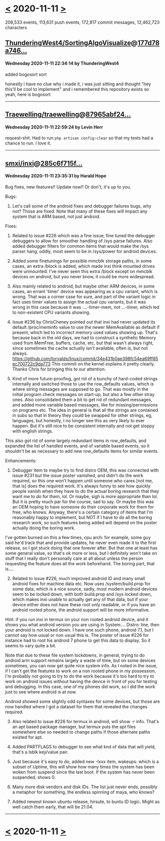 # [<](2020-11-10.md) 2020-11-11 [>](2020-11-12.md)

208,533 events, 113,631 push events, 172,817 commit messages, 12,462,723 characters


## [ThunderingWest4/SortingAlgoVisualize](https://github.com/ThunderingWest4/SortingAlgoVisualize)@[177d78a746...](https://github.com/ThunderingWest4/SortingAlgoVisualize/commit/177d78a746facc68e722f7251ca4bca8142ab6d8)
#### Wednesday 2020-11-11 22:34:14 by ThunderingWest4

added bogosort sort

honestly i have no clue why i made it, i was just sitting and thought "hey this'll be cool to implement" and i remembered this repository exists so yeah, here is bogosort

---
## [Traewelling/traewelling](https://github.com/Traewelling/traewelling)@[87965abf24...](https://github.com/Traewelling/traewelling/commit/87965abf2437a728b6c773a40845d234d6bac4f3)
#### Wednesday 2020-11-11 22:59:24 by Levin Herr

request-shit. Had to run `php artisan config:clear` so that my tests had a chance to run. I love it.

---
## [smxi/inxi](https://github.com/smxi/inxi)@[285c6f715f...](https://github.com/smxi/inxi/commit/285c6f715f9f1721cecb0cdb50a880ba0896fdea)
#### Wednesday 2020-11-11 23:35:31 by Harald Hope

Bug fixes, new features!! Update now!! Or don't, it's up to you.

Bugs:
1. Let's call some of the android fixes and debugger failures bugs, why not?
Those are fixed. Note that many of these fixes will impact any system that is
ARM based, not just android.

Fixes:
1. Related to issue #226 which was a fine issue, fine tuned the debugger debuggers
to allow for smoother handling of /sys parse failures. Also added debugger filters
for common items that would make the /sys parser hang, oddly, most seem to be in
/sys/power for android devices.

2. Added some finetunings for possible mmcblk storage paths, in some cases, an
extra /block is added, which made inxi think mounted drives were unmounted. I've
never seen this extra /block except on mmcblk devices on android, but you never
know, it could be more widespread.

3. Also mainly related to android, but maybe other ARM devices, in some cases,
an errant 'timer' device was appearing as a cpu variant, which is wrong. That was
a corner case for sure, and part of the variant logic in fact uses timer values
to assign the actual cpu variants, but it was wrong in this case because it was
....-timer-mem, not ...-timer, which led to non-existent CPU variants showing.

4. Issue #236 by ChrisCheney pointed out that inxi had never updated its default
/proc/meminfo value to use the newer MemAvailable as default if present, which led
to incorrect memory used values showing up. That's because back in the old days,
we had to construct a synthetic Memory used from MemFree, buffers, cache, etc, but that
wasn't always right, since sometimes the cache actually isn't available, often is,
but not always.
https://github.com/torvalds/linux/commit/34e431b0ae398fc54ea69ff85ec700722c9da773
This commit on the kernel explains it pretty clearly.
Thanks Chris for bringing this to our attention.

5. Kind of more future-proofing, got rid of a bunchy of hard-coded strings internally
and switched those to use the row_defaults values, which is where string messages
are supposed to go. That was mostly in the initial program check messages on start-up,
but also a few other stray ones. Also consolidated them a bit to get rid of redundant
messages, and added more variable based messages, like for missing/permissions on
programs etc. The idea in general is that all the strings are contained in subs so
that in theory they could be swapped for other strings, eg, languages, but honestly,
I no longer see this as very likely to ever happen. But it's still nice to be
consistent internally and not get sloppy with english strings.

This also got rid of some largely redundant items in row_defaults, and expanded the
list of handled events, and of variable based events, so it shouldn't be as necessary
to add new row_defaults items for similar events.

Enhancements:
1. Debugger item to maybe try to find distro OEM, this was connected with issue #231
but the issue poster vanished, and didn't do the work required, so this one won't
happen until someone who cares [not me, that is] does the required work.
It's always funny to see how quickly people vanish when they have to do the actual
boring research that they want me to do for them, lol. Or maybe, sigh is more
appropriate than lol. But it is pretty much par for the course, sad to say.
Or maybe this was an OEM hoping to have someone do their corporate work for them
for free, who knows. Anyway, there's a certain category of items that I'm reasonably
happy to implement, but NOT if I have to do all the boring research work, so such
features being added will depend on the poster actually doing the boring work.

I've gotten burned on this a few times, cpu arch: for example, some guy said he'd
track that and provide updates, he never even made it to the first release, so I got
stuck doing that one forever after. But that one at least has some general value, so
that's ok more or less, but I definitely won't take on stuff that I really don't
personally care at all about unless the person requesting the feature does all the work
beforehand. The boring part, that is....

2. Related to issue #226, much improved android ID and many small android fixes for
machine data etc. Now uses /system/build.prop for some data, which is a nice source,
sadly, most modern android devices seem to be locked down, with both build.prop and
/sys locked down, which makes inxi unable to actually get any of that data, but if
your device either does not have these root only readable, or if you have an android
rooted phone, the android support will be more informative.

Hint: if you run inxi in termux on your non rooted android device, and it shows
you what android version you are using in System:... Distro: line, then your android
is not locked down. I have one such phone, android 7.1, but I cannot say how usual
or non usual this is. The poster of issue #226 for instance had to root his android
7 phone to get this data to display. So it seems to vary quite a bit.

Note that due to these file system lockdowns, in general, trying to do android arm
support remains largely a waste of time, but on some devices sometimes, you can now
get quite nice system info. As I noted in the issue, if I can't get the features to
work on a non rooted phone in my possession, I'm probably not going to try to do the
work because it's too hard to try to work on android issues without having the device
in front of you for testing and debugging. In this case, one of my phones did work, so
I did the work just to see where android is at now.

Android showed some slightly odd syntaxes for some devices, but those are now handled
where I got a dataset for them that revealed the changes required.

3. Also related to issue #226 for termux in android, will show -r info.
That's an apt based package manager, but termux puts the apt files somewhere else so
needed to change paths if those alternate paths existed for apt.

4. Added PARTFLAGS to debugger to see what knd of data that will yield, that's
a lsblk key/value pair.

5. Just because it's easy to do, added new -Ixxx item, wakeups: which is a
subset of Uptime, this will show how many times the system has been woken from
suspend since the last boot. If the system has never been suspended, shows 0.

6. Many more disk vendors and disk IDs. The list just never ends, possibly a
metaphor for something, the endless spinning of maya, who knows?

7. Added newest known ubuntu release, hirsute, to buntu ID logic. Might as well
catch them early, that will be 21.04.

---

# [<](2020-11-10.md) 2020-11-11 [>](2020-11-12.md)

